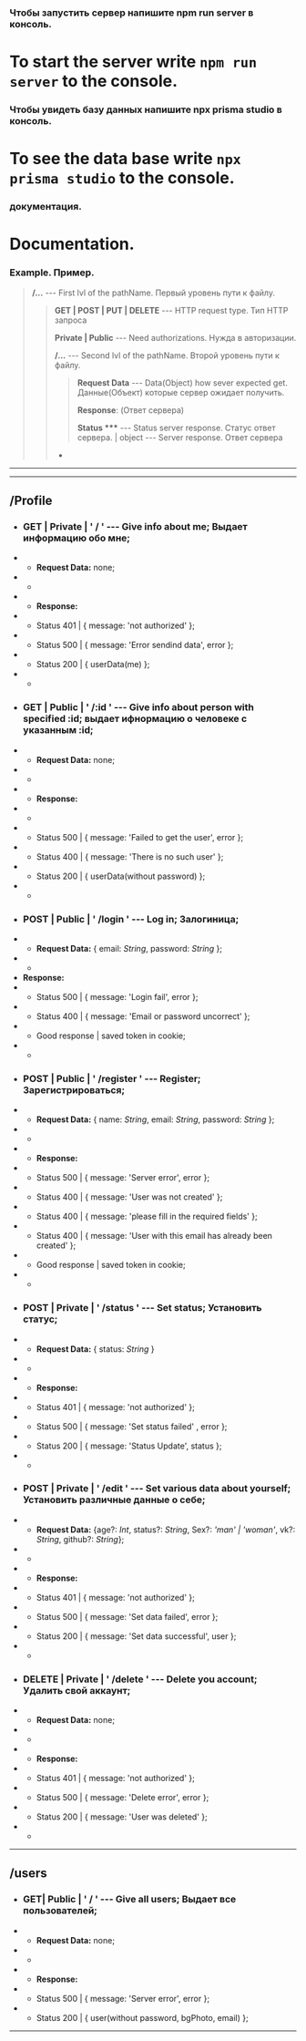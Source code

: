 ### Чтобы запустить сервер напишите **npm run server** в консоль.
# To start the server write `npm run server` to the console.

### Чтобы увидеть базу данных напишите **npx prisma studio** в консоль.
# To see the data base write `npx prisma studio` to the console.

### документация.
# Documentation.

### Example. Пример.

>**/...** --- First lvl of the pathName. Первый уровень пути к файлу.
>>**GET | POST | PUT | DELETE** --- HTTP request type. Тип HTTP запроса
>>
>>**Private | Public** --- Need authorizations. Нужда в авторизации.
>>
>>**/...** --- Second lvl of the pathName. Второй уровень пути к файлу.
>>>**Request Data** --- Data(Object) how sever expected get. Данные(Объект) которые сервер ожидает получить.
>>>
>>>**Response**: (Ответ сервера)
>>>
>>>__Status ***__ --- Status server response. Cтатус ответ сервера. | object --- Server response. Ответ сервера
>>*

***
****

## /Profile
- ### **GET | Private | ' / '**  --- Give info about me; Выдает информацию обо мне;
- - **Request Data:** none;
- -
- - **Response:**
- - Status 401 | { message: 'not authorized' };
- - Status 500 | { message: 'Error sendind data', error };
- - Status 200 | { userData(me) };
- -
- ### **GET | Public | ' /:id '** --- Give info about person with specified :id; выдает ифнормацию о человеке с указанным :id;
- - **Request Data:** none;
- -
- - **Response:**
- -
- - Status 500 | { message: 'Failed to get the user', error };
- - Status 400 | { message: 'There is no such user' };
- - Status 200 | { userData(without password) };
- -
- ### **POST | Public | ' /login '** --- Log in; Залогиница;
- - **Request Data:** { email: *String*, password: *String* };
- -
- **Response:**
- - Status 500 | { message: 'Login fail', error };
- - Status 400 | { message: 'Email or password uncorrect' };
- - Good response | saved token in cookie;
- -
- ### **POST | Public | ' /register '** --- Register; Зарегистрироваться;
- - **Request Data:** { name: *String*, email: *String*, password: *String* };
- -
- - **Response:**
- - Status 500 | { message: 'Server error', error };
- - Status 400 | { message: 'User was not created' };
- - Status 400 | { message: 'please fill in the required fields' };
- - Status 400 | { message: 'User with this email has already been created' };
- - Good response | saved token in cookie;
- -
- ### **POST | Private | ' /status '** --- Set status; Установить статус;
- - **Request Data:** { status: *String* }
- -
- - **Response:**
- - Status 401 | { message: 'not authorized' };
- - Status 500 | { message: 'Set status failed' , error };
- - Status 200 | { message: 'Status Update', status };
- -
- ### **POST | Private | ' /edit '** --- Set various data about yourself; Установить различные данные о себе;
- - **Request Data:** {age?: *Int*, status?: *String*, Sex?: *'man' | 'woman'*, vk?: *String*, github?: *String*};
- -
- - **Response:**
- - Status 401 | { message: 'not authorized' };
- - Status 500 | { message: 'Set data failed', error };
- - Status 200 | { message: 'Set data successful', user };
- -
- ### **DELETE | Private | ' /delete '** --- Delete you account; Удалить свой аккаунт;
- - **Request Data:** none;
- -
- - **Response:**
- - Status 401 | { message: 'not authorized' };
- - Status 500 | { message: 'Delete error', error };
- - Status 200 | { message: 'User was deleted' };
- -
***
## /users
- ### **GET| Public | ' / '** --- Give all users; Выдает все пользователей;
- - **Request Data:** none;
- -
- - **Response:**
- - Status 500 | { message: 'Server error', error };
- - Status 200 | { user(without password, bgPhoto, email) };
****